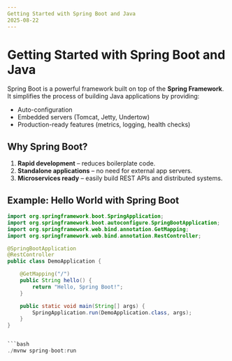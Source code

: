 ```yaml
---
Getting Started with Spring Boot and Java
2025-08-22
---
```


# Getting Started with Spring Boot and Java

Spring Boot is a powerful framework built on top of the **Spring Framework**.  
It simplifies the process of building Java applications by providing:

- Auto-configuration
- Embedded servers (Tomcat, Jetty, Undertow)
- Production-ready features (metrics, logging, health checks)

## Why Spring Boot?

1. **Rapid development** – reduces boilerplate code.
2. **Standalone applications** – no need for external app servers.
3. **Microservices ready** – easily build REST APIs and distributed systems.

## Example: Hello World with Spring Boot

````java
import org.springframework.boot.SpringApplication;
import org.springframework.boot.autoconfigure.SpringBootApplication;
import org.springframework.web.bind.annotation.GetMapping;
import org.springframework.web.bind.annotation.RestController;

@SpringBootApplication
@RestController
public class DemoApplication {

    @GetMapping("/")
    public String hello() {
        return "Hello, Spring Boot!";
    }

    public static void main(String[] args) {
        SpringApplication.run(DemoApplication.class, args);
    }
}


```bash
./mvnw spring-boot:run
````
